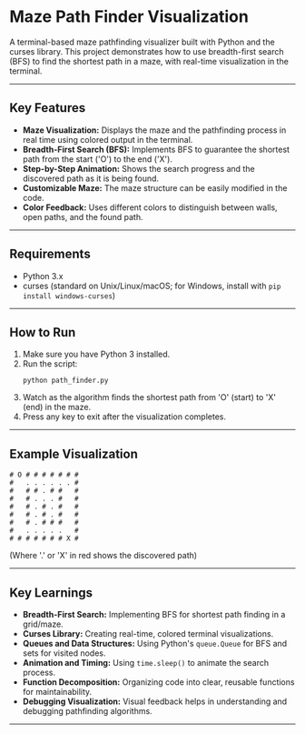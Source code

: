 Maze Path Finder Visualization
=============================

A terminal-based maze pathfinding visualizer built with Python and the curses library. This project demonstrates how to use breadth-first search (BFS) to find the shortest path in a maze, with real-time visualization in the terminal.

---

## Key Features

- **Maze Visualization:** Displays the maze and the pathfinding process in real time using colored output in the terminal.
- **Breadth-First Search (BFS):** Implements BFS to guarantee the shortest path from the start ('O') to the end ('X').
- **Step-by-Step Animation:** Shows the search progress and the discovered path as it is being found.
- **Customizable Maze:** The maze structure can be easily modified in the code.
- **Color Feedback:** Uses different colors to distinguish between walls, open paths, and the found path.

---

## Requirements

- Python 3.x
- curses (standard on Unix/Linux/macOS; for Windows, install with `pip install windows-curses`)

---

## How to Run

1. Make sure you have Python 3 installed.
2. Run the script:
   ```
   python path_finder.py
   ```
3. Watch as the algorithm finds the shortest path from 'O' (start) to 'X' (end) in the maze.
4. Press any key to exit after the visualization completes.

---

## Example Visualization

```
# O # # # # # # #
#   . . . . . . #
#   # # . # #   #
#   # . . . #   #
#   # . # . #   #
#   # . # . #   #
#   # . # # #   #
#   . . . . .   #
# # # # # # # X #
```
(Where '.' or 'X' in red shows the discovered path)

---

## Key Learnings

- **Breadth-First Search:** Implementing BFS for shortest path finding in a grid/maze.
- **Curses Library:** Creating real-time, colored terminal visualizations.
- **Queues and Data Structures:** Using Python's `queue.Queue` for BFS and sets for visited nodes.
- **Animation and Timing:** Using `time.sleep()` to animate the search process.
- **Function Decomposition:** Organizing code into clear, reusable functions for maintainability.
- **Debugging Visualization:** Visual feedback helps in understanding and debugging pathfinding algorithms.

---
